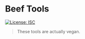 # Beef Tools

[![License: ISC](https://img.shields.io/badge/License-ISC-blue.svg)](https://opensource.org/licenses/ISC)

> These tools are actually vegan.
